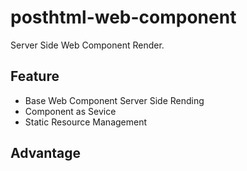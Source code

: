# posthtml-web-component

Server Side Web Component Render.

## Feature

- Base Web Component Server Side Rending
- Component as Sevice
- Static Resource Management

## Advantage
